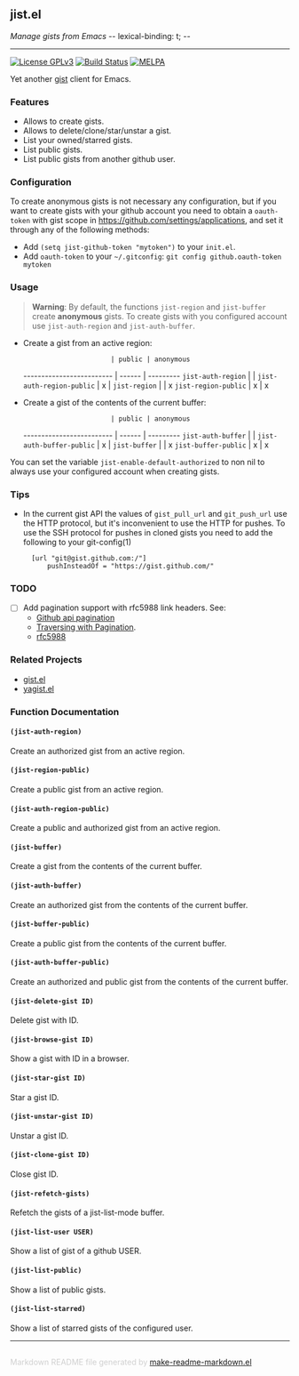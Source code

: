 ## jist.el
*Manage gists from Emacs -*- lexical-binding: t; -*-*

---
[![License GPLv3](https://img.shields.io/badge/license-GPL_v3-green.svg)](http://www.gnu.org/licenses/gpl-3.0.html)
[![Build Status](https://travis-ci.org/emacs-pe/jist.el.svg?branch=master)](https://travis-ci.org/emacs-pe/jist.el)
[![MELPA](http://melpa.org/packages/jist-badge.svg)](http://melpa.org/#/jist)

Yet another [gist][] client for Emacs.

### Features

+ Allows to create gists.
+ Allows to delete/clone/star/unstar a gist.
+ List your owned/starred gists.
+ List public gists.
+ List public gists from another github user.

### Configuration

To create anonymous gists is not necessary any configuration, but
if you want to create gists with your github account you need to
obtain a `oauth-token` with gist scope in
https://github.com/settings/applications, and set it through any of
the following methods:

+ Add `(setq jist-github-token "mytoken")` to your `init.el`.
+ Add `oauth-token` to your `~/.gitconfig`: `git config github.oauth-token mytoken`

### Usage

> **Warning**: By default, the functions `jist-region` and
> `jist-buffer` create **anonymous** gists. To create gists with
> you configured account use `jist-auth-region` and
> `jist-auth-buffer`.

+ Create a gist from an active region:

                            | public | anonymous
  ------------------------- | ------ | ---------
  `jist-auth-region`        |        |
  `jist-auth-region-public` | x      |
  `jist-region`             |        | x
  `jist-region-public`      | x      | x

+ Create a gist of the contents of the current buffer:

                            | public | anonymous
  ------------------------- | ------ | ---------
  `jist-auth-buffer`        |        |
  `jist-auth-buffer-public` | x      |
  `jist-buffer`             |        | x
  `jist-buffer-public`      | x      | x

You can set the variable `jist-enable-default-authorized` to non nil to
always use your configured account when creating gists.

### Tips

+ In the current gist API the values of `gist_pull_url` and
  `git_push_url` use the HTTP protocol, but it's inconvenient to
  use the HTTP for pushes. To use the SSH protocol for pushes in
  cloned gists you need to add the following to your git-config(1)

        [url "git@gist.github.com:/"]
            pushInsteadOf = "https://gist.github.com/"

### TODO

+ [ ] Add pagination support with rfc5988 link headers. See:
  - [Github api pagination](https://developer.github.com/v3/#pagination)
  - [Traversing with Pagination](https://developer.github.com/guides/traversing-with-pagination/).
  - [rfc5988](https://www.rfc-editor.org/rfc/rfc5988.txt)

### Related Projects

+ [gist.el](https://github.com/defunkt/gist.el)
+ [yagist.el](https://github.com/mhayashi1120/yagist.el)

[gist]: https://gist.github.com/
[magit]: https://magit.github.io/

### Function Documentation


#### `(jist-auth-region)`

Create an authorized gist from an active region.

#### `(jist-region-public)`

Create a public gist from an active region.

#### `(jist-auth-region-public)`

Create a public and authorized gist from an active region.

#### `(jist-buffer)`

Create a gist from the contents of the current buffer.

#### `(jist-auth-buffer)`

Create an authorized gist from the contents of the current buffer.

#### `(jist-buffer-public)`

Create a public gist from the contents of the current buffer.

#### `(jist-auth-buffer-public)`

Create an authorized and public gist from the contents of the current buffer.

#### `(jist-delete-gist ID)`

Delete gist with ID.

#### `(jist-browse-gist ID)`

Show a gist with ID in a browser.

#### `(jist-star-gist ID)`

Star a gist ID.

#### `(jist-unstar-gist ID)`

Unstar a gist ID.

#### `(jist-clone-gist ID)`

Close gist ID.

#### `(jist-refetch-gists)`

Refetch the gists of a jist-list-mode buffer.

#### `(jist-list-user USER)`

Show a list of gist of a github USER.

#### `(jist-list-public)`

Show a list of public gists.

#### `(jist-list-starred)`

Show a list of starred gists of the configured user.

-----
<div style="padding-top:15px;color: #d0d0d0;">
Markdown README file generated by
<a href="https://github.com/mgalgs/make-readme-markdown">make-readme-markdown.el</a>
</div>
